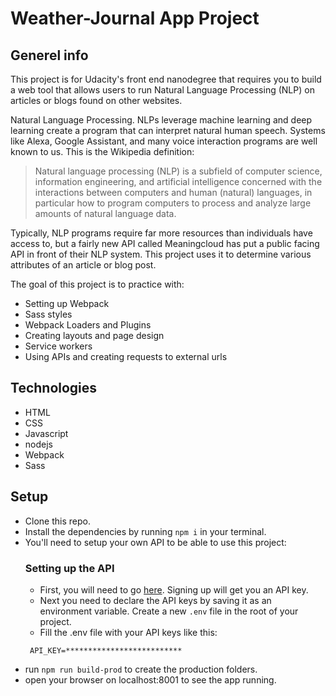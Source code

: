 # Weather-Journal App Project

## Generel info

This project is for Udacity's front end nanodegree that requires you to build a web tool that allows users to run Natural Language Processing (NLP) on articles or blogs found on other websites.

Natural Language Processing. NLPs leverage machine learning and deep learning create a program that can interpret natural human speech. Systems like Alexa, Google Assistant, and many voice interaction programs are well known to us. This is the Wikipedia definition:

> Natural language processing (NLP) is a subfield of computer science, information engineering, and artificial intelligence
> concerned with the interactions between computers and human (natural) languages, in particular how to program computers to
> process and analyze large amounts of natural language data.

Typically, NLP programs require far more resources than individuals have access to, but a fairly new API called Meaningcloud has put a public facing API in front of their NLP system. This project uses it to determine various attributes of an article or blog post.

The goal of this project is to practice with:

- Setting up Webpack
- Sass styles
- Webpack Loaders and Plugins
- Creating layouts and page design
- Service workers
- Using APIs and creating requests to external urls

## Technologies

- HTML
- CSS
- Javascript
- nodejs
- Webpack
- Sass

## Setup

- Clone this repo.
- Install the dependencies by running `npm i` in your terminal.
- You'll need to setup your own API to be able to use this project:
  ### Setting up the API
  - First, you will need to go [here](https://www.meaningcloud.com/developer/sentiment-analysis). Signing up will get you an API key.
  - Next you need to declare the API keys by saving it as an environment variable. Create a new `.env` file in the root of your project.
  - Fill the .env file with your API keys like this:
  ```
   API_KEY=**************************
  ```
- run `npm run build-prod` to create the production folders.
- open your browser on localhost:8001 to see the app running.
